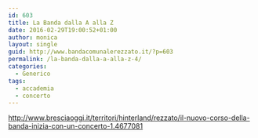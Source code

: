```yaml
---
id: 603
title: La Banda dalla A alla Z
date: 2016-02-29T19:00:52+01:00
author: monica
layout: single
guid: http://www.bandacomunalerezzato.it/?p=603
permalink: /la-banda-dalla-a-alla-z-4/
categories:
  - Generico
tags:
  - accademia
  - concerto
---
```

<http://www.bresciaoggi.it/territori/hinterland/rezzato/il-nuovo-corso-della-banda-inizia-con-un-concerto-1.4677081>